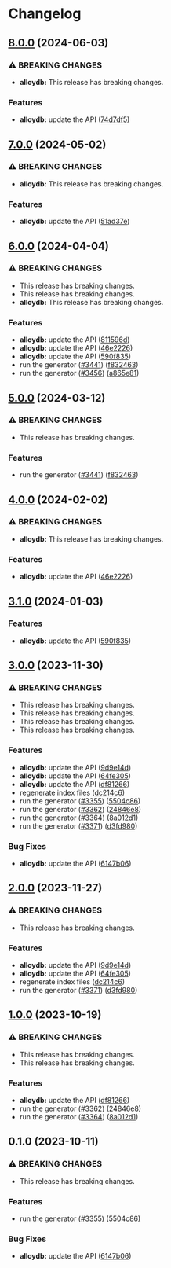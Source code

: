 # Changelog

## [8.0.0](https://github.com/googleapis/google-api-nodejs-client/compare/alloydb-v7.0.0...alloydb-v8.0.0) (2024-06-03)


### ⚠ BREAKING CHANGES

* **alloydb:** This release has breaking changes.

### Features

* **alloydb:** update the API ([74d7df5](https://github.com/googleapis/google-api-nodejs-client/commit/74d7df54893cec6a0f80c3b1ff3618248b7c0a6d))

## [7.0.0](https://github.com/googleapis/google-api-nodejs-client/compare/alloydb-v6.0.0...alloydb-v7.0.0) (2024-05-02)


### ⚠ BREAKING CHANGES

* **alloydb:** This release has breaking changes.

### Features

* **alloydb:** update the API ([51ad37e](https://github.com/googleapis/google-api-nodejs-client/commit/51ad37ee97ac19ca26c26c645f39f8d9d3fde0cd))

## [6.0.0](https://github.com/googleapis/google-api-nodejs-client/compare/alloydb-v5.0.0...alloydb-v6.0.0) (2024-04-04)


### ⚠ BREAKING CHANGES

* This release has breaking changes.
* This release has breaking changes.
* **alloydb:** This release has breaking changes.

### Features

* **alloydb:** update the API ([811596d](https://github.com/googleapis/google-api-nodejs-client/commit/811596da7a26579904df0d865d0c79e8bf789fdb))
* **alloydb:** update the API ([46e2226](https://github.com/googleapis/google-api-nodejs-client/commit/46e222624198f842f2a4cad22479c881f84a6db5))
* **alloydb:** update the API ([590f835](https://github.com/googleapis/google-api-nodejs-client/commit/590f835773fe627a43a2f76aaa929260fd69955a))
* run the generator ([#3441](https://github.com/googleapis/google-api-nodejs-client/issues/3441)) ([f832463](https://github.com/googleapis/google-api-nodejs-client/commit/f832463312572dc58fe89f9254282982a520d1df))
* run the generator ([#3456](https://github.com/googleapis/google-api-nodejs-client/issues/3456)) ([a865e81](https://github.com/googleapis/google-api-nodejs-client/commit/a865e81539b315d3b321650663ba0b2555b1e5a1))

## [5.0.0](https://github.com/googleapis/google-api-nodejs-client/compare/alloydb-v4.0.0...alloydb-v5.0.0) (2024-03-12)


### ⚠ BREAKING CHANGES

* This release has breaking changes.

### Features

* run the generator ([#3441](https://github.com/googleapis/google-api-nodejs-client/issues/3441)) ([f832463](https://github.com/googleapis/google-api-nodejs-client/commit/f832463312572dc58fe89f9254282982a520d1df))

## [4.0.0](https://github.com/googleapis/google-api-nodejs-client/compare/alloydb-v3.1.0...alloydb-v4.0.0) (2024-02-02)


### ⚠ BREAKING CHANGES

* **alloydb:** This release has breaking changes.

### Features

* **alloydb:** update the API ([46e2226](https://github.com/googleapis/google-api-nodejs-client/commit/46e222624198f842f2a4cad22479c881f84a6db5))

## [3.1.0](https://github.com/googleapis/google-api-nodejs-client/compare/alloydb-v3.0.0...alloydb-v3.1.0) (2024-01-03)


### Features

* **alloydb:** update the API ([590f835](https://github.com/googleapis/google-api-nodejs-client/commit/590f835773fe627a43a2f76aaa929260fd69955a))

## [3.0.0](https://github.com/googleapis/google-api-nodejs-client/compare/alloydb-v2.0.0...alloydb-v3.0.0) (2023-11-30)


### ⚠ BREAKING CHANGES

* This release has breaking changes.
* This release has breaking changes.
* This release has breaking changes.
* This release has breaking changes.

### Features

* **alloydb:** update the API ([9d9e14d](https://github.com/googleapis/google-api-nodejs-client/commit/9d9e14d765436899e0111520db57d977f11b2c79))
* **alloydb:** update the API ([64fe305](https://github.com/googleapis/google-api-nodejs-client/commit/64fe305f5f1d00d30477f0c8090f5432e181638f))
* **alloydb:** update the API ([df81266](https://github.com/googleapis/google-api-nodejs-client/commit/df812667e65db01914fc6def0fb813c38254ffb6))
* regenerate index files ([dc214c6](https://github.com/googleapis/google-api-nodejs-client/commit/dc214c6fc788530f9723840985ef901e725b4330))
* run the generator ([#3355](https://github.com/googleapis/google-api-nodejs-client/issues/3355)) ([5504c86](https://github.com/googleapis/google-api-nodejs-client/commit/5504c86fd61740886047320e2ed70f02a164acd7))
* run the generator ([#3362](https://github.com/googleapis/google-api-nodejs-client/issues/3362)) ([24846e8](https://github.com/googleapis/google-api-nodejs-client/commit/24846e81aa8f487b8d30b4d1b31c945e9968ec42))
* run the generator ([#3364](https://github.com/googleapis/google-api-nodejs-client/issues/3364)) ([8a012d1](https://github.com/googleapis/google-api-nodejs-client/commit/8a012d18c1dd5499a087b114eda0f2c22baef203))
* run the generator ([#3371](https://github.com/googleapis/google-api-nodejs-client/issues/3371)) ([d3fd980](https://github.com/googleapis/google-api-nodejs-client/commit/d3fd980907c318048c7ee471c38033cf529a3c04))


### Bug Fixes

* **alloydb:** update the API ([6147b06](https://github.com/googleapis/google-api-nodejs-client/commit/6147b06130a6324d6db32b3d73c53ff031b34f1f))

## [2.0.0](https://github.com/googleapis/google-api-nodejs-client/compare/alloydb-v1.0.0...alloydb-v2.0.0) (2023-11-27)


### ⚠ BREAKING CHANGES

* This release has breaking changes.

### Features

* **alloydb:** update the API ([9d9e14d](https://github.com/googleapis/google-api-nodejs-client/commit/9d9e14d765436899e0111520db57d977f11b2c79))
* **alloydb:** update the API ([64fe305](https://github.com/googleapis/google-api-nodejs-client/commit/64fe305f5f1d00d30477f0c8090f5432e181638f))
* regenerate index files ([dc214c6](https://github.com/googleapis/google-api-nodejs-client/commit/dc214c6fc788530f9723840985ef901e725b4330))
* run the generator ([#3371](https://github.com/googleapis/google-api-nodejs-client/issues/3371)) ([d3fd980](https://github.com/googleapis/google-api-nodejs-client/commit/d3fd980907c318048c7ee471c38033cf529a3c04))

## [1.0.0](https://github.com/googleapis/google-api-nodejs-client/compare/alloydb-v0.1.0...alloydb-v1.0.0) (2023-10-19)


### ⚠ BREAKING CHANGES

* This release has breaking changes.
* This release has breaking changes.

### Features

* **alloydb:** update the API ([df81266](https://github.com/googleapis/google-api-nodejs-client/commit/df812667e65db01914fc6def0fb813c38254ffb6))
* run the generator ([#3362](https://github.com/googleapis/google-api-nodejs-client/issues/3362)) ([24846e8](https://github.com/googleapis/google-api-nodejs-client/commit/24846e81aa8f487b8d30b4d1b31c945e9968ec42))
* run the generator ([#3364](https://github.com/googleapis/google-api-nodejs-client/issues/3364)) ([8a012d1](https://github.com/googleapis/google-api-nodejs-client/commit/8a012d18c1dd5499a087b114eda0f2c22baef203))

## 0.1.0 (2023-10-11)


### ⚠ BREAKING CHANGES

* This release has breaking changes.

### Features

* run the generator ([#3355](https://github.com/googleapis/google-api-nodejs-client/issues/3355)) ([5504c86](https://github.com/googleapis/google-api-nodejs-client/commit/5504c86fd61740886047320e2ed70f02a164acd7))


### Bug Fixes

* **alloydb:** update the API ([6147b06](https://github.com/googleapis/google-api-nodejs-client/commit/6147b06130a6324d6db32b3d73c53ff031b34f1f))
